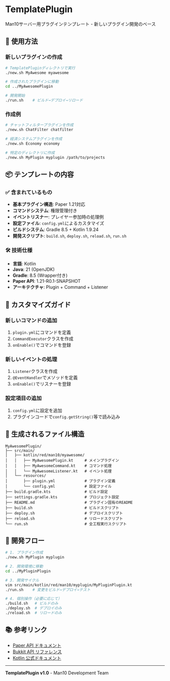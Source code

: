 # TemplatePlugin

Man10サーバー用プラグインテンプレート - 新しいプラグイン開発のベース

## 🚀 使用方法

### 新しいプラグインの作成
```bash
# TemplatePluginディレクトリで実行
./new.sh MyAwesome myawesome

# 作成されたプラグインに移動  
cd ../MyAwesomePlugin

# 開発開始
./run.sh    # ビルド→デプロイ→リロード
```

### 作成例
```bash
# チャットフィルタープラグインを作成
./new.sh ChatFilter chatfilter

# 経済システムプラグインを作成  
./new.sh Economy economy

# 特定のディレクトリに作成
./new.sh MyPlugin myplugin /path/to/projects
```

## 📦 テンプレートの内容

### ✅ 含まれているもの
- **基本プラグイン構造**: Paper 1.21対応
- **コマンドシステム**: 権限管理付き
- **イベントリスナー**: プレイヤー参加時の処理例
- **設定ファイル**: `config.yml`によるカスタマイズ
- **ビルドシステム**: Gradle 8.5 + Kotlin 1.9.24
- **開発スクリプト**: `build.sh`, `deploy.sh`, `reload.sh`, `run.sh`

### 🛠️ 技術仕様
- **言語**: Kotlin
- **Java**: 21 (OpenJDK)
- **Gradle**: 8.5 (Wrapper付き)
- **Paper API**: 1.21-R0.1-SNAPSHOT
- **アーキテクチャ**: Plugin + Command + Listener

## 🔧 カスタマイズガイド

### 新しいコマンドの追加
1. `plugin.yml`にコマンドを定義
2. `CommandExecutor`クラスを作成
3. `onEnable()`でコマンドを登録

### 新しいイベントの処理
1. `Listener`クラスを作成
2. `@EventHandler`でメソッドを定義
3. `onEnable()`でリスナーを登録

### 設定項目の追加
1. `config.yml`に設定を追加
2. プラグインコードで`config.getString()`等で読み込み

## 📁 生成されるファイル構造

```
MyAwesomePlugin/
├── src/main/
│   ├── kotlin/red/man10/myawesome/
│   │   ├── MyAwesomePlugin.kt     # メインプラグイン
│   │   ├── MyAwesomeCommand.kt    # コマンド処理
│   │   └── MyAwesomeListener.kt   # イベント処理
│   └── resources/
│       ├── plugin.yml             # プラグイン定義
│       └── config.yml             # 設定ファイル
├── build.gradle.kts               # ビルド設定
├── settings.gradle.kts            # プロジェクト設定
├── README.md                      # プラグイン固有のREADME
├── build.sh                       # ビルドスクリプト
├── deploy.sh                      # デプロイスクリプト
├── reload.sh                      # リロードスクリプト
└── run.sh                         # 全工程実行スクリプト
```

## 🎯 開発フロー

```bash
# 1. プラグイン作成
./new.sh MyPlugin myplugin

# 2. 開発環境に移動
cd ../MyPluginPlugin

# 3. 開発サイクル
vim src/main/kotlin/red/man10/myplugin/MyPluginPlugin.kt
./run.sh    # 変更をビルド→デプロイ→テスト

# 4. 個別操作（必要に応じて）
./build.sh   # ビルドのみ
./deploy.sh  # デプロイのみ
./reload.sh  # リロードのみ
```

## 📚 参考リンク

- [Paper API ドキュメント](https://docs.papermc.io/)
- [Bukkit API リファレンス](https://hub.spigotmc.org/javadocs/bukkit/)
- [Kotlin 公式ドキュメント](https://kotlinlang.org/docs/)

---

**TemplatePlugin v1.0** - Man10 Development Team
